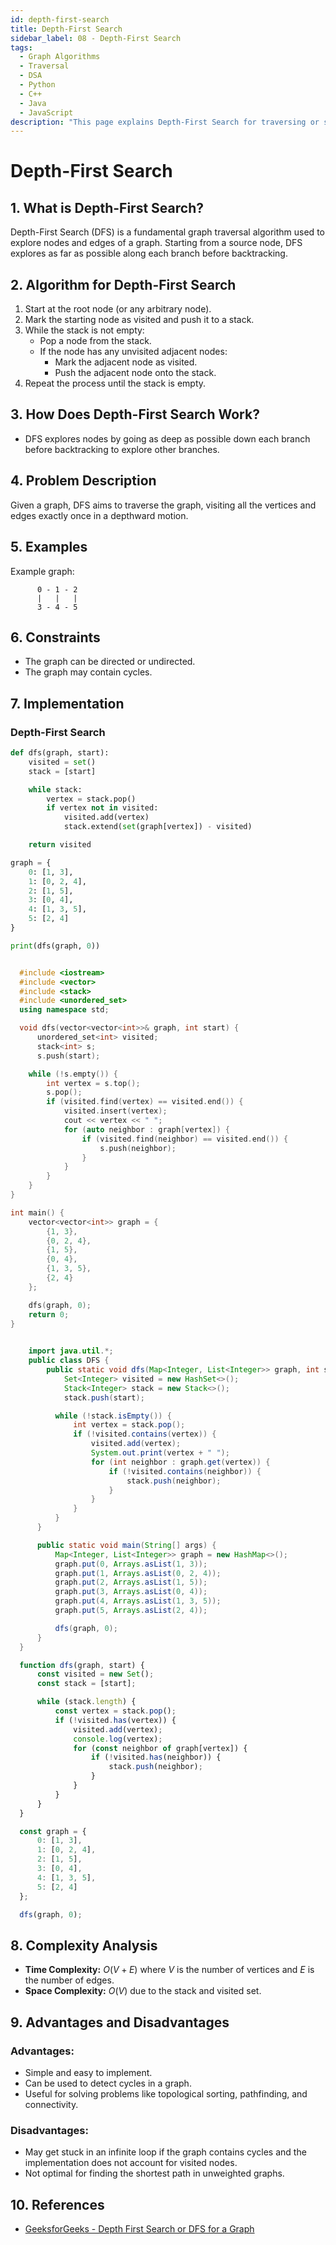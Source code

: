 ```yaml
---
id: depth-first-search
title: Depth-First Search
sidebar_label: 08 - Depth-First Search
tags:
  - Graph Algorithms
  - Traversal
  - DSA
  - Python
  - C++
  - Java
  - JavaScript
description: "This page explains Depth-First Search for traversing or searching tree or graph data structures."
---
```


# Depth-First Search

## 1. What is Depth-First Search?

Depth-First Search (DFS) is a fundamental graph traversal algorithm used to explore nodes and edges of a graph. Starting from a source node, DFS explores as far as possible along each branch before backtracking.

## 2. Algorithm for Depth-First Search

1. Start at the root node (or any arbitrary node).
2. Mark the starting node as visited and push it to a stack.
3. While the stack is not empty:
   - Pop a node from the stack.
   - If the node has any unvisited adjacent nodes:
     - Mark the adjacent node as visited.
     - Push the adjacent node onto the stack.
4. Repeat the process until the stack is empty.

## 3. How Does Depth-First Search Work?

- DFS explores nodes by going as deep as possible down each branch before backtracking to explore other branches.

## 4. Problem Description

Given a graph, DFS aims to traverse the graph, visiting all the vertices and edges exactly once in a depthward motion.

## 5. Examples

Example graph:

```
      0 - 1 - 2
      |   |   |
      3 - 4 - 5
```

## 6. Constraints

- The graph can be directed or undirected.
- The graph may contain cycles.

## 7. Implementation

### Depth-First Search

<Tabs>
  <TabItem value="Python" label="Python" default>
  
  ```python
  def dfs(graph, start):
      visited = set()
      stack = [start]

      while stack:
          vertex = stack.pop()
          if vertex not in visited:
              visited.add(vertex)
              stack.extend(set(graph[vertex]) - visited)

      return visited

  graph = {
      0: [1, 3],
      1: [0, 2, 4],
      2: [1, 5],
      3: [0, 4],
      4: [1, 3, 5],
      5: [2, 4]
  }

  print(dfs(graph, 0))
  ```
  </TabItem>

  <TabItem value="C++" label="C++">

  ```cpp
  
    #include <iostream>
    #include <vector>
    #include <stack>
    #include <unordered_set>
    using namespace std;
  
    void dfs(vector<vector<int>>& graph, int start) {
        unordered_set<int> visited;
        stack<int> s;
        s.push(start);

      while (!s.empty()) {
          int vertex = s.top();
          s.pop();
          if (visited.find(vertex) == visited.end()) {
              visited.insert(vertex);
              cout << vertex << " ";
              for (auto neighbor : graph[vertex]) {
                  if (visited.find(neighbor) == visited.end()) {
                      s.push(neighbor);
                  }
              }
          }
      }
  }

  int main() {
      vector<vector<int>> graph = {
          {1, 3},
          {0, 2, 4},
          {1, 5},
          {0, 4},
          {1, 3, 5},
          {2, 4}
      };

      dfs(graph, 0);
      return 0;
  }
```
  </TabItem>

  <TabItem value="Java" label="Java">

```java
    
    import java.util.*;
    public class DFS {
        public static void dfs(Map<Integer, List<Integer>> graph, int start) {
            Set<Integer> visited = new HashSet<>();
            Stack<Integer> stack = new Stack<>();
            stack.push(start);

          while (!stack.isEmpty()) {
              int vertex = stack.pop();
              if (!visited.contains(vertex)) {
                  visited.add(vertex);
                  System.out.print(vertex + " ");
                  for (int neighbor : graph.get(vertex)) {
                      if (!visited.contains(neighbor)) {
                          stack.push(neighbor);
                      }
                  }
              }
          }
      }

      public static void main(String[] args) {
          Map<Integer, List<Integer>> graph = new HashMap<>();
          graph.put(0, Arrays.asList(1, 3));
          graph.put(1, Arrays.asList(0, 2, 4));
          graph.put(2, Arrays.asList(1, 5));
          graph.put(3, Arrays.asList(0, 4));
          graph.put(4, Arrays.asList(1, 3, 5));
          graph.put(5, Arrays.asList(2, 4));

          dfs(graph, 0);
      }
  }
  ```
  </TabItem>

  <TabItem value="JavaScript" label="JavaScript">
  
```javascript
  function dfs(graph, start) {
      const visited = new Set();
      const stack = [start];

      while (stack.length) {
          const vertex = stack.pop();
          if (!visited.has(vertex)) {
              visited.add(vertex);
              console.log(vertex);
              for (const neighbor of graph[vertex]) {
                  if (!visited.has(neighbor)) {
                      stack.push(neighbor);
                  }
              }
          }
      }
  }

  const graph = {
      0: [1, 3],
      1: [0, 2, 4],
      2: [1, 5],
      3: [0, 4],
      4: [1, 3, 5],
      5: [2, 4]
  };

  dfs(graph, 0);
  ```
  </TabItem>
</Tabs>

## 8. Complexity Analysis

- **Time Complexity:** $O(V + E)$ where $V$ is the number of vertices and $E$ is the number of edges.
- **Space Complexity:** $O(V)$ due to the stack and visited set.

## 9. Advantages and Disadvantages

### Advantages:
- Simple and easy to implement.
- Can be used to detect cycles in a graph.
- Useful for solving problems like topological sorting, pathfinding, and connectivity.

### Disadvantages:
- May get stuck in an infinite loop if the graph contains cycles and the implementation does not account for visited nodes.
- Not optimal for finding the shortest path in unweighted graphs.

## 10. References

- [GeeksforGeeks - Depth First Search or DFS for a Graph](https://www.geeksforgeeks.org/depth-first-search-or-dfs-for-a-graph/)
